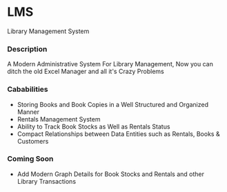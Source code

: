 # LMS
Library Management System

### Description

A Modern Administrative System For Library Management, Now you can ditch the old Excel Manager and all it's Crazy Problems

### Cababilities

* Storing Books and Book Copies in a Well Structured and Organized Manner
* Rentals Management System
* Ability to Track Book Stocks as Well as Rentals Status
* Compact Relationships between Data Entities such as Rentals, Books & Customers

### Coming Soon

* Add Modern Graph Details for Book Stocks and Rentals and other Library Transactions
